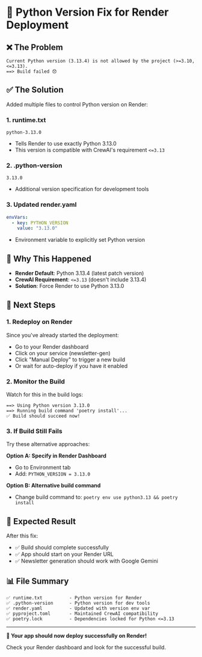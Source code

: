 # 🐛 Python Version Fix for Render Deployment

## ❌ **The Problem**
```
Current Python version (3.13.4) is not allowed by the project (>=3.10,<=3.13).
==> Build failed 😞
```

## ✅ **The Solution**
Added multiple files to control Python version on Render:

### 1. **runtime.txt** 
```
python-3.13.0
```
- Tells Render to use exactly Python 3.13.0
- This version is compatible with CrewAI's requirement `<=3.13`

### 2. **.python-version**
```
3.13.0
```
- Additional version specification for development tools

### 3. **Updated render.yaml**
```yaml
envVars:
  - key: PYTHON_VERSION
    value: "3.13.0"
```
- Environment variable to explicitly set Python version

## 🔧 **Why This Happened**
- **Render Default**: Python 3.13.4 (latest patch version)
- **CrewAI Requirement**: `<=3.13` (doesn't include 3.13.4)
- **Solution**: Force Render to use Python 3.13.0

## 🚀 **Next Steps**

### **1. Redeploy on Render**
Since you've already started the deployment:
- Go to your Render dashboard
- Click on your service (newsletter-gen)
- Click "Manual Deploy" to trigger a new build
- Or wait for auto-deploy if you have it enabled

### **2. Monitor the Build**
Watch for this in the build logs:
```
==> Using Python version 3.13.0
==> Running build command 'poetry install'...
✅ Build should succeed now!
```

### **3. If Build Still Fails**
Try these alternative approaches:

**Option A: Specify in Render Dashboard**
- Go to Environment tab
- Add: `PYTHON_VERSION = 3.13.0`

**Option B: Alternative build command**
- Change build command to: `poetry env use python3.13 && poetry install`

## 🎯 **Expected Result**
After this fix:
- ✅ Build should complete successfully
- ✅ App should start on your Render URL
- ✅ Newsletter generation should work with Google Gemini

## 📊 **File Summary**
```
✅ runtime.txt          - Python version for Render
✅ .python-version      - Python version for dev tools  
✅ render.yaml          - Updated with version env var
✅ pyproject.toml       - Maintained CrewAI compatibility
✅ poetry.lock          - Dependencies locked for Python <=3.13
```

---

**🎉 Your app should now deploy successfully on Render!**

Check your Render dashboard and look for the successful build.
